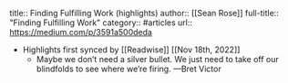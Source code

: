 title:: Finding Fulfilling Work (highlights)
author:: [[Sean Rose]]
full-title:: "Finding Fulfilling Work"
category:: #articles
url:: https://medium.com/p/3591a500deda

- Highlights first synced by [[Readwise]] [[Nov 18th, 2022]]
	- Maybe we don’t need a silver bullet. We just need to take off our blindfolds to see where we’re firing.
	  —Bret Victor